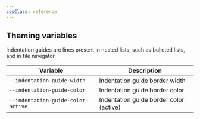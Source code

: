 ```yaml
---
cssClass: reference
---
```


## Theming variables

Indentation guides are lines present in nested lists, such as bulleted lists, and in file navigator.

| Variable                           | Description                             |
| ---------------------------------- | --------------------------------------- |
| `--indentation-guide-width`        | Indentation guide border width          |
| `--indentation-guide-color`        | Indentation guide border color          |
| `--indentation-guide-color-active` | Indentation guide border color (active) | 
